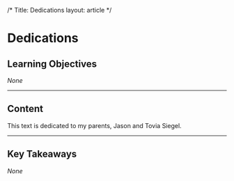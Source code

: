 /*
Title: Dedications
layout: article
*/

# Dedications

## Learning Objectives

*None*

---

## Content

This text is dedicated to my parents, Jason and Tovia Siegel.



---

## Key Takeaways

*None*
